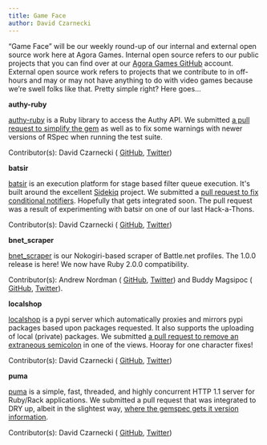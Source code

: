 ```yaml
---
title: Game Face
author: David Czarnecki
---
```

“Game Face” will be our weekly round-up of our internal and external open source work here at Agora Games. Internal open source refers to our public projects that you can find over at our [Agora Games GitHub](https://github.com/agoragames/) account. External open source work refers to projects that we contribute to in off-hours and may or may not have anything to do with video games because we’re swell folks like that. Pretty simple right? Here goes…

 **authy-ruby**

 [authy-ruby](https://github.com/authy/authy-ruby) is a Ruby library to access the Authy API. We submitted [a pull request to simplify the gem](https://github.com/authy/authy-ruby/pull/7) as well as to fix some warnings with newer versions of RSpec when running the test suite.

 Contributor(s): David Czarnecki ( [GitHub](https://github.com/czarneckid/), [Twitter](https://twitter.com/czarneckid))

 **batsir**

 [batsir](https://github.com/jwkoelewijn/batsir) is an execution platform for stage based filter queue execution. It's built around the excellent [Sidekiq](https://github.com/mperham/sidekiq) project. We submitted a [pull request to fix conditional notifiers](https://github.com/jwkoelewijn/batsir/pull/19). Hopefully that gets integrated soon. The pull request was a result of experimenting with batsir on one of our last Hack-a-Thons.

 Contributor(s): David Czarnecki ( [GitHub](https://github.com/czarneckid/), [Twitter](https://twitter.com/czarneckid))

 **bnet_scraper**

 [bnet_scraper](https://github.com/agoragames/bnet_scraper/) is our Nokogiri-based scraper of Battle.net profiles. The 1.0.0 release is here! We now have Ruby 2.0.0 compatibility.

 Contributor(s): Andrew Nordman ( [GitHub](https://github.com/cadwallion), [Twitter](https://twitter.com/cadwallion)) and Buddy Magsipoc ( [GitHub](https://github.com/keikun17), [Twitter](https://twitter.com/keikun17)).

 **localshop**

 [localshop](https://github.com/mvantellingen/localshop) is a pypi server which automatically proxies and mirrors pypi packages based upon packages requested. It also supports the uploading of local (private) packages. We submitted [a pull request to remove an extraneous semicolon](https://github.com/mvantellingen/localshop/pull/70) in one of the views. Hooray for one character fixes!

 Contributor(s): David Czarnecki ( [GitHub](https://github.com/czarneckid/), [Twitter](https://twitter.com/czarneckid))

 **puma**

 [puma](https://github.com/puma/puma) is a simple, fast, threaded, and highly concurrent HTTP 1.1 server for Ruby/Rack applications. We submitted a pull request that was integrated to DRY up, albeit in the slightest way, [where the gemspec gets it version information](https://github.com/puma/puma/pull/339).

 Contributor(s): David Czarnecki ( [GitHub](https://github.com/czarneckid/), [Twitter](https://twitter.com/czarneckid))
